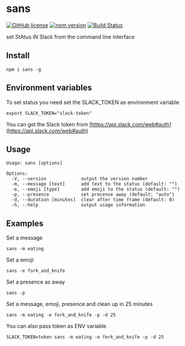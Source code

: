 # sans

[![GitHub license](https://img.shields.io/badge/license-MIT-blue.svg)](https://github.com/rustamyusupov/sans/blob/master/LICENSE)
[![npm version](https://badge.fury.io/js/sans-cli.svg)](https://badge.fury.io/js/sans-cli)
[![Build Status](https://travis-ci.org/rustamyusupov/sans.svg?branch=master)](https://travis-ci.org/rustamyusupov/sans)

set StAtus iN Slack from the command line interface

## Install

    npm i sans -g

## Environment variables

To set status you need set the SLACK_TOKEN as environment variable

    export SLACK_TOKEN="slack-token"

You can get the Slack token from [https://api.slack.com/web#auth](https://api.slack.com/web#auth)

## Usage

    Usage: sans [options]

    Options:
      -V, --version             output the version number
      -m, --message [text]      add text to the status (default: "")
      -e, --emoji [type]        add emoji to the status (default: "")
      -p, --presence            set precense away (default: "auto")
      -d, --duration [minutes]  clear after time frame (default: 0)
      -h, --help                output usage information

## Examples

Set a message

    sans -m eating

Set a emoji

    sans -e fork_and_knife

Set a presence as away

    sans -p

Set a message, emoji, presence and clean up in 25 minutes

    sans -m eating -e fork_and_knife -p -d 25

You can also pass token as ENV variable

    SLACK_TOKEN=token sans -m eating -e fork_and_knife -p -d 25
